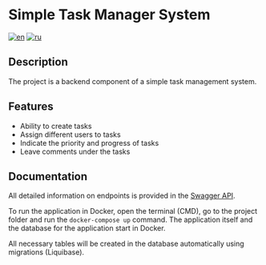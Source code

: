 # Simple Task Manager System
[![en](https://img.shields.io/badge/lang-en-red.svg)](README.md)
[![ru](https://img.shields.io/badge/lang-ru-blue.svg)](README.ru.md)

## Description

The project is a backend component of a simple task management system.

## Features

* Ability to create tasks
* Assign different users to tasks
* Indicate the priority and progress of tasks
* Leave comments under the tasks

## Documentation

All detailed information on endpoints is provided in the [Swagger API](http://localhost:9001/swagger-ui/index.html#/).

To run the application in Docker, open the terminal (CMD), go to the project folder and run the `docker-compose up` command. The application itself and the database for the application start in Docker.

All necessary tables will be created in the database automatically using migrations (Liquibase).